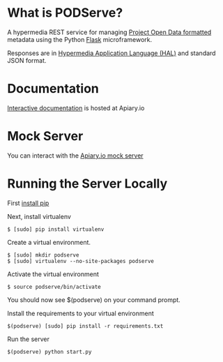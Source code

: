 What is PODServe?
======

A hypermedia REST service for managing [Project Open Data formatted](http://project-open-data.github.io/) metadata using
the Python [Flask](http://flask.pocoo.org/) microframework.

Responses are in [Hypermedia Application Language (HAL)](http://stateless.co/hal_specification.html) and standard JSON format.

Documentation
=======
[Interactive documentation](http://docs.pod.apiary.io/) is hosted at Apiary.io

Mock Server
=======
You can interact with the [Apiary.io mock server](http://pod.apiary.io)

Running the Server Locally
======
First [install pip](http://www.pip-installer.org/en/latest/installing.html)

Next, install virtualenv
```
$ [sudo] pip install virtualenv
```

Create a virtual environment.
```
$ [sudo] mkdir podserve
$ [sudo] virtualenv --no-site-packages podserve
```

Activate the virtual environment
```
$ source podserve/bin/activate
```

You should now see $(podserve) on your command prompt.

Install the requirements to your virtual environment
```
$(podserve) [sudo] pip install -r requirements.txt
```

Run the server
```
$(podserve) python start.py
```
